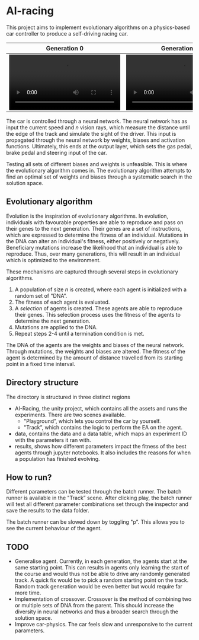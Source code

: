 # AI-racing

This project aims to implement evolutionary algorithms on a physics-based car controller to produce a self-driving racing car. 

Generation 0 | Generation 20
:-: | :-:
<video src='https://user-images.githubusercontent.com/50055073/210879687-d9fbe7b3-7e55-4b7b-85fc-3155e8246a17.mp4'> | <video src='https://user-images.githubusercontent.com/50055073/210878749-3ea5464a-fa48-4618-8584-ab595055e2da.mp4'/>

The car is controlled through a neural network. The neural network has as input the current speed and $n$ vision rays, which measure the distance until the edge of the track and simulate the sight of the driver. This input is propagated through the neural network by weights, biases and activation functions. Ultimately, this ends at the output layer, which sets the gas pedal, brake pedal and steering input of the car.

Testing all sets of different biases and weights is unfeasible. This is where the evolutionary algorithm comes in. The evolutionary algorithm attempts to find an optimal set of weights and biases through a systematic search in the solution space.

## Evolutionary algorithm
Evolution is the inspiration of evolutionary algorithms. In evolution, individuals with favourable properties are able to reproduce and pass on their genes to the next generation. Their genes are a set of instructions, which are expressed to determine the fitness of an individual. Mutations in the DNA can alter an individual's fitness, either positively or negatively. Beneficiary mutations increase the likelihood that an individual is able to reproduce. Thus, over many generations, this will result in an individual which is optimized to the environment.

These mechanisms are captured through several steps in evolutionary algorithms. 

 1. A population of size $n$ is created, where each agent is initialized with a random set of "DNA”.
 2. The fitness of each agent is evaluated.
 3. A _selection_ of agents is created. These agents are able to reproduce their genes. This selection process uses the fitness of the agents to determine the next generation.
 4. Mutations are applied to the DNA. 
 5. Repeat steps 2-4 until a termination condition is met. 

The DNA of the agents are the weights and biases of the neural network. Through mutations, the weights and biases are altered. The fitness of the agent is determined by the amount of distance travelled from its starting point in a fixed time interval. 

## Directory structure
The directory is structured in three distinct regions
 - AI-Racing, the unity project, which contains all the assets and runs the experiments. There are two scenes available. 
   - "Playground”, which lets you control the car by yourself.
   - "Track”, which contains the logic to perform the EA on the agent. 
 - data, contains the data and a data table, which maps an experiment ID with the parameters it ran with.
 - results, shows how different parameters impact the fitness of the best agents through jupyter notebooks. It also includes the reasons for when a population has finished evolving.

## How to run?
Different parameters can be tested through the batch runner. The batch runner is available in the "Track” scene. After clicking play, the batch runner will test all different parameter combinations set through the inspector and save the results to the data folder. 

The batch runner can be slowed down by toggling "p”. This allows you to see the current behaviour of the agent. 

## TODO
 - Generalise agent. Currently, in each generation, the agents start at the same starting point. This can results in agents only learning the start of the course and would thus not be able to drive any randomly generated track. A quick fix would be to pick a random starting point on the track. Random track generation would be even better but would require far more time.
 - Implementation of crossover. Crossover is the method of combining two or multiple sets of DNA from the parent. This should increase the diversity in neural networks and thus a broader search through the solution space.
 - Improve car-physics. The car feels slow and unresponsive to the current parameters.

